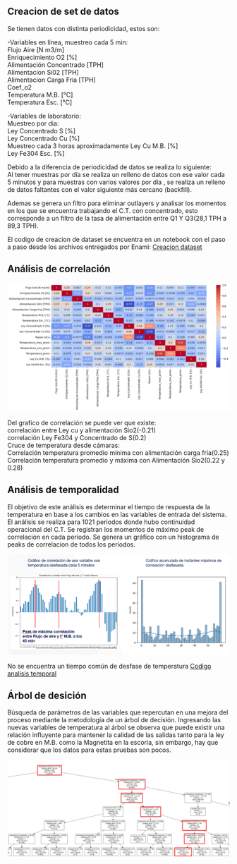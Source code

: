 ## Creacion de set de datos

Se tienen datos con distinta periodicidad, estos son:

-Variables en línea, muestreo cada 5 min:  
Flujo Aire [N m3/m]  
Enriquecimiento O2 [%]  
Alimentación Concentrado [TPH]  
Alimentacion Si02 [TPH]  
Alimentacion Carga Fria [TPH]  
Coef_o2   
Temperatura M.B. [°C]  
Temperatura Esc. [°C]  

-Variables de laboratorio:  
Muestreo por dia:  
Ley Concentrado S [%]  
Ley Concentrado Cu [%]  
Muestreo cada 3 horas aproximadamente
Ley Cu M.B. [%]  
Ley Fe304 Esc. [%]  
 
Debido a la diferencia de periodicidad de datos se realiza lo siguiente:  
Al tener muestras por día se realiza un relleno de datos con ese valor cada 5 minutos y para muestras con varios valores por día , se realiza un relleno de datos faltantes con el valor siguiente más cercano (backfill).

Ademas se genera un filtro para eliminar outlayers y analisar los momentos en los que se encuentra trabajando el C.T. con concentrado, esto corresponde a un filtro de la tasa de alimentación entre Q1 Y Q3(28,1 TPH a 89,3 TPH).

El codigo de creacion de dataset se encuentra en un notebook con el paso a paso desde los archivos entregados por Enami: [Creacion dataset](https://github.com/KevinValenciaM/Enami/blob/main/Modelo_de_sugerencia_operacional/Cracion_de_dataset.ipynb)

## Análisis de correlación

![](https://github.com/KevinValenciaM/Enami/blob/main/Modelo_de_sugerencia_operacional/correlacion.png)

Del grafico de correlación se puede ver que existe:  
correlación entre Ley cu y alimentación Sio2(-0.21)  
correlación Ley Fe304 y Concentrado de S(0.2)  
Cruce de temperatura desde cámaras:  
Correlación temperatura promedio mínima con alimentación carga fría(0.25)  
Correlación temperatura promedio y máxima con Alimentación Sio2(0.22 y 0.28)  

## Análisis de temporalidad

El objetivo de este análisis es determinar el tiempo de respuesta de la temperatura en base a los cambios en las variables de entrada del sistema.  
El análisis se realiza para 1021 periodos donde hubo continuidad operacional del C.T.
Se registran los momentos de máximo peak de correlación en cada periodo.
Se genera un gráfico con un histograma de peaks de correlacion de todos los periodos.

![](https://github.com/KevinValenciaM/Enami/blob/main/Modelo_de_sugerencia_operacional/temporalidad.PNG)

No se encuentra un tiempo común de desfase de temperatura
[Codigo analisis temporal](https://github.com/KevinValenciaM/Enami/blob/main/Modelo_de_sugerencia_operacional/temporalidad.PNG)
## Árbol de desición

Búsqueda de parámetros de las variables que repercutan en una mejora del proceso mediante la metodología de un árbol de decisión.
Ingresando las nuevas variables de temperatura al árbol se observa que puede existir una relación influyente para mantener la calidad de las salidas tanto para la ley de cobre en M.B. como la Magnetita en la escoria, sin embargo, hay que considerar que los datos para estas pruebas son pocos.

![](https://github.com/KevinValenciaM/Enami/blob/main/Modelo_de_sugerencia_operacional/arbol.PNG)



